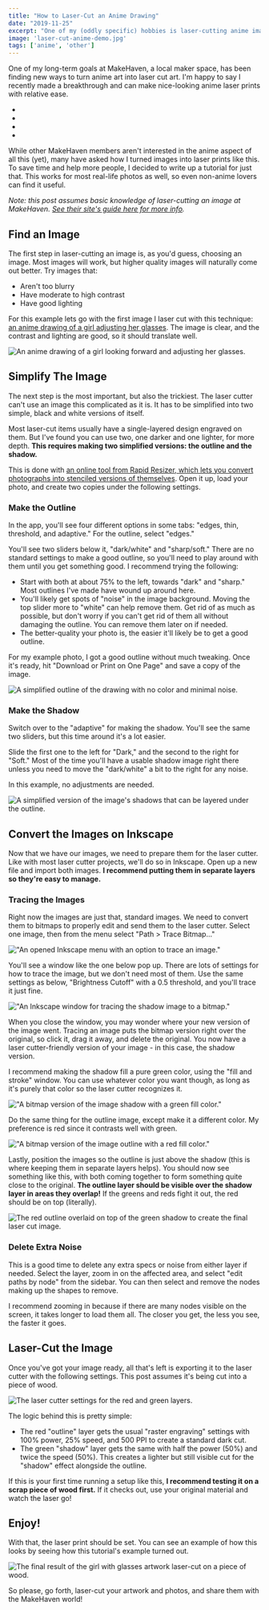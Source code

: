 ```yaml
---
title: "How to Laser-Cut an Anime Drawing"
date: "2019-11-25"
excerpt: "One of my (oddly specific) hobbies is laser-cutting anime images. A few MakeHaven members have been curious how, so I wrote a tutorial on making your own."
image: 'laser-cut-anime-demo.jpg'
tags: ['anime', 'other']
---
```


One of my long-term goals at MakeHaven, a local maker space, has been finding new ways to turn anime art into laser cut art. I'm happy to say I recently made a breakthrough and can make nice-looking anime laser prints with relative ease.

<ul class="flex mb-2 flex-row flex-wrap flex-align-center flex-justify-around list-reset">
  <li class="width-50 sm--width-25 p-1 mb-0">
    <img src="/assets/images/posts/laser-cut-anime-demo/examples/1.jpg" alt="" />
  </li>
  <li class="width-50 sm--width-25 p-1 mb-0">
    <img src="/assets/images/posts/laser-cut-anime-demo/examples/3.jpg" alt="" />
  </li>
  <li class="width-50 sm--width-25 p-1 mb-0">
    <img src="/assets/images/posts/laser-cut-anime-demo/examples/4.jpeg" alt="" />
  </li>
  <li class="width-50 sm--width-25 p-1 mb-0">
    <img src="/assets/images/posts/laser-cut-anime-demo/examples/5.jpeg" alt="" />
  </li>
</ul>

While other MakeHaven members aren't interested in the anime aspect of all this (yet), many have asked how I turned images into laser prints like this. To save time and help more people, I decided to write up a tutorial for just that. This works for most real-life photos as well, so even non-anime lovers can find it useful.

_Note: this post assumes basic knowledge of laser-cutting an image at MakeHaven. [See their site's guide here for more info](https://www.makehaven.org/i/424)._

## Find an Image

The first step in laser-cutting an image is, as you'd guess, choosing an image. Most images will work, but higher quality images will naturally come out better. Try images that:

- Aren't too blurry
- Have moderate to high contrast
- Have good lighting

For this example lets go with the first image I laser cut with this technique: [an anime drawing of a girl adjusting her glasses](https://safebooru.org/index.php?page=post&s=view&id=2444294). The image is clear, and the contrast and lighting are good, so it should translate well.

![An anime drawing of a girl looking forward and adjusting her glasses.](/assets/images/posts/laser-cut-anime-demo/step_1/original.png)
## Simplify The Image

The next step is the most important, but also the trickiest. The laser cutter can't use an image this complicated as it is. It has to be simplified into two simple, black and white versions of itself.

Most laser-cut items usually have a single-layered design engraved on them. But I've found you can use two, one darker and one lighter, for more depth. **This requires making two simplified versions: the outline and the shadow.**

This is done with [an online tool from Rapid Resizer, which lets you convert photographs into stenciled versions of themselves](https://online.rapidresizer.com/photograph-to-pattern.php). Open it up, load your photo, and create two copies under the following settings.

### Make the Outline

In the app, you'll see four different options in some tabs: "edges, thin, threshold, and adaptive." For the outline, select "edges."

You'll see two sliders below it, "dark/white" and "sharp/soft." There are no standard settings to make a good outline, so you'll need to play around with them until you get something good. I recommend trying the following:

- Start with both at about 75% to the left, towards "dark" and "sharp." Most outlines I've made have wound up around here.
- You'll likely get spots of "noise" in the image background. Moving the top slider more to "white" can help remove them. Get rid of as much as possible, but don't worry if you can't get rid of them all without damaging the outline. You can remove them later on if needed.
- The better-quality your photo is, the easier it'll likely be to get a good outline.

For my example photo, I got a good outline without much tweaking. Once it's ready, hit "Download or Print on One Page" and save a copy of the image.

![A simplified outline of the drawing with no color and minimal noise.](/assets/images/posts/laser-cut-anime-demo/step_2/outline.png)

### Make the Shadow

Switch over to the "adaptive" for making the shadow. You'll see the same two sliders, but this time around it's a lot easier.

Slide the first one to the left for "Dark," and the second to the right for "Soft." Most of the time you'll have a usable shadow image right there unless you need to move the "dark/white" a bit to the right for any noise.

In this example, no adjustments are needed.

![A simplified version of the image's shadows that can be layered under the outline.](/assets/images/posts/laser-cut-anime-demo/step_2/shadows.png)

## Convert the Images on Inkscape

Now that we have our images, we need to prepare them for the laser cutter. Like with most laser cutter projects, we'll do so in Inkscape. Open up a new file and import both images. **I recommend putting them in separate layers so they're easy to manage.**

### Tracing the Images

Right now the images are just that, standard images. We need to convert them to bitmaps to properly edit and send them to the laser cutter. Select one image, then from the menu select "Path > Trace Bitmap..."

!["An opened Inkscape menu with an option to trace an image."](/assets/images/posts/laser-cut-anime-demo/step_3/trace_bitmap.png)

You'll see a window like the one below pop up. There are lots of settings for how to trace the image, but we don't need most of them. Use the same settings as below, "Brightness Cutoff" with a 0.5 threshold, and you'll trace it just fine.

!["An Inkscape window for tracing the shadow image to a bitmap."](/assets/images/posts/laser-cut-anime-demo/step_3/shadow_trace.png)

When you close the window, you may wonder where your new version of the image went. Tracing an image puts the bitmap version right over the original, so click it, drag it away, and delete the original. You now have a laser cutter-friendly version of your image - in this case, the shadow version.

I recommend making the shadow fill a pure green color, using the "fill and stroke" window. You can use whatever color you want though, as long as it's purely that color so the laser cutter recognizes it.

!["A bitmap version of the image shadow with a green fill color."](/assets/images/posts/laser-cut-anime-demo/step_3/shadow_result.png)

Do the same thing for the outline image, except make it a different color. My preference is red since it contrasts well with green.

!["A bitmap version of the image outline with a red fill color."](/assets/images/posts/laser-cut-anime-demo/step_3/border_result.png)

Lastly, position the images so the outline is just above the shadow (this is where keeping them in separate layers helps). You should now see something like this, with both coming together to form something quite close to the original. **The outline layer should be visible over the shadow layer in areas they overlap!** If the greens and reds fight it out, the red should be on top (literally).

![The red outline overlaid on top of the green shadow to create the final laser cut image.](/assets/images/posts/laser-cut-anime-demo/step_3/shadow_and_border.png)
### Delete Extra Noise

This is a good time to delete any extra specs or noise from either layer if needed. Select the layer, zoom in on the affected area, and select "edit paths by node" from the sidebar. You can then select and remove the nodes making up the shapes to remove.

I recommend zooming in because if there are many nodes visible on the screen, it takes longer to load them all. The closer you get, the less you see, the faster it goes.

## Laser-Cut the Image

Once you've got your image ready, all that's left is exporting it to the laser cutter with the following settings. This post assumes it's being cut into a piece of wood.

![The laser cutter settings for the red and green layers.](/assets/images/posts/laser-cut-anime-demo/step_4/laser_settings.png)

The logic behind this is pretty simple:

- The red "outline" layer gets the usual "raster engraving" settings with 100% power, 25% speed, and 500 PPI to create a standard dark cut.
- The green "shadow" layer gets the same with half the power (50%) and twice the speed (50%). This creates a lighter but still visible cut for the "shadow" effect alongside the outline.

If this is your first time running a setup like this, **I recommend testing it on a scrap piece of wood first.** If it checks out, use your original material and watch the laser go!

## Enjoy!

With that, the laser print should be set. You can see an example of how this looks by seeing how this tutorial's example turned out.

![The final result of the girl with glasses artwork laser-cut on a piece of wood.](/assets/images/posts/laser-cut-anime-demo/step_5/result.jpeg)

So please, go forth, laser-cut your artwork and photos, and share them with the MakeHaven world!
